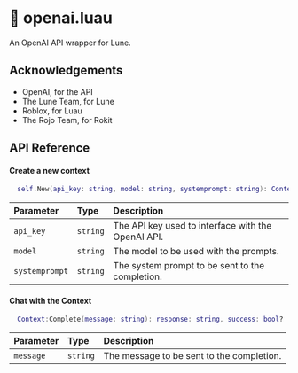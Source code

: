 
# 🤖 openai.luau

An OpenAI API wrapper for Lune.

## Acknowledgements

- OpenAI, for the API
- The Lune Team, for Lune
- Roblox, for Luau
- The Rojo Team, for Rokit

## API Reference

#### Create a new context

```lua
  self.New(api_key: string, model: string, systemprompt: string): Context
```

| Parameter | Type     | Description                |
| :-------- | :------- | :------------------------- |
| `api_key` | `string` | The API key used to interface with the OpenAI API. |
| `model` | `string` | The model to be used with the prompts. |
| `systemprompt` | `string` | The system prompt to be sent to the completion. |

#### Chat with the Context

```lua
  Context:Complete(message: string): response: string, success: bool?
```

| Parameter | Type     | Description                |
| :-------- | :------- | :------------------------- |
| `message` | `string` | The message to be sent to the completion. |
